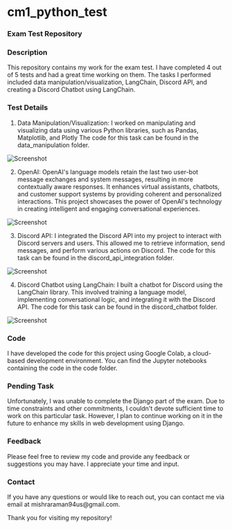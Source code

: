 # cm1_python_test

<h3> Exam Test Repository </h3>
<h3> Description </h3>

This repository contains my work for the exam test. I have completed 4 out of 5 tests and had a great time working on them. The tasks I performed included data manipulation/visualization, LangChain, Discord API, and creating a Discord Chatbot using LangChain.

<h3> Test Details </h3>

1. Data Manipulation/Visualization: I worked on manipulating and visualizing data using various Python libraries, such as Pandas, Matplotlib, and Plotly The code for this task can be found in the data_manipulation folder.

![Screenshot](https://drive.google.com/file/d/1PpMbpEJW6XZ2ENue_JVKjFIiQCGLXSdW/view?usp=sharing)

2. OpenAI: OpenAI's language models retain the last two user-bot message exchanges and system messages, resulting in more contextually aware responses. It enhances virtual assistants, chatbots, and customer support systems by providing coherent and personalized interactions. This project showcases the power of OpenAI's technology in creating intelligent and engaging conversational experiences.

![Screenshot](https://drive.google.com/file/d/1hRolZG7geLkb41p8dSuUlvqi3hN1jP2A/view?usp=sharing)

3. Discord API: I integrated the Discord API into my project to interact with Discord servers and users. This allowed me to retrieve information, send messages, and perform various actions on Discord. The code for this task can be found in the discord_api_integration folder.

![Screenshot](https://drive.google.com/file/d/1cmioPeje-_0rgoDKQNVgfrsew_sVSlPo/view?usp=sharing)

4. Discord Chatbot using LangChain: I built a chatbot for Discord using the LangChain library. This involved training a language model, implementing conversational logic, and integrating it with the Discord API. The code for this task can be found in the discord_chatbot folder.

![Screenshot](https://drive.google.com/file/d/1l1wQIV9DOYPvcAUDBdq1-RyoT6X7jy4S/view?usp=sharing)

<h3> Code </h3>
I have developed the code for this project using Google Colab, a cloud-based development environment. You can find the Jupyter notebooks containing the code in the code folder.

<h3> Pending Task </h3>
Unfortunately, I was unable to complete the Django part of the exam. Due to time constraints and other commitments, I couldn't devote sufficient time to work on this particular task. However, I plan to continue working on it in the future to enhance my skills in web development using Django.

<h3> Feedback </h3>
Please feel free to review my code and provide any feedback or suggestions you may have. I appreciate your time and input.

<h3> Contact </h3>
If you have any questions or would like to reach out, you can contact me via email at mishraraman94us@gmail.com.

Thank you for visiting my repository!
